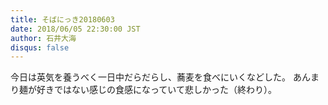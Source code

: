 ```yaml
---
title: そばにっき20180603
date: 2018/06/05 22:30:00 JST
author: 石井大海
disqus: false
---
```


今日は英気を養うべく一日中だらだらし、蕎麦を食べにいくなどした。
あんまり麺が好きではない感じの食感になっていて悲しかった（終わり）。

